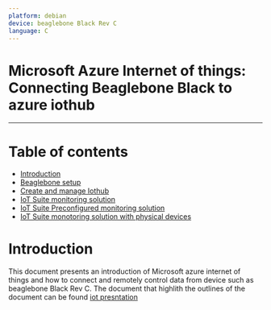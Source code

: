 ```yaml
---
platform: debian
device: beaglebone Black Rev C
language: C
---
```


Microsoft Azure Internet of things: Connecting Beaglebone Black to azure iothub
===
---

# Table of contents

-   [Introduction](#Introduction)
-   [Beaglebone setup][lnk-beaglebone_azureiot_connect]
-   [Create and manage Iothub][lnk-Setup_and_manage_iothub]
-   [IoT Suite monitoring solution][lnk-iot_suite_remote_monitoring_solution]
-   [IoT Suite Preconfigured monitoring solution][lnk-remote_monitoring_preconfig_solution]
-   [ IoT Suite monotoring solution with physical devices][lnk-remote_monitoring_with_physical_devices]

<a name="Introduction"></a>
# Introduction
This document presents an introduction of Microsoft azure internet of things and how to connect and remotely control data from device such as beaglebone Black Rev C. The document that highlith the outlines of the document can be found [iot presntation][lnk-iot-present] 



[lnk-beaglebone_azureiot_connect]: ./beaglebone_azureiot_connect.md 
[lnk-Setup_and_manage_iothub]: ./Setup_and_manage_iothub.md
[lnk-iot_suite_remote_monitoring_solution]: ./iot_suite_remote_monitoring_solution.md
[lnk-remote_monitoring_preconfig_solution]: ./remote_monitoring_preconfig_solution.md
[lnk-remote_monitoring_with_physical_devices]: ./remote_monitoring_with_physical_devices.md
[lnk-iot-present]: ./azure_iot_demo_1.pdf




